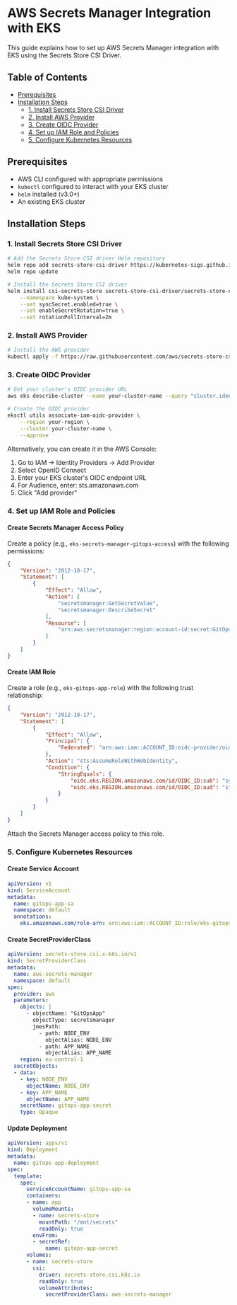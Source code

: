 # AWS Secrets Manager Integration with EKS

This guide explains how to set up AWS Secrets Manager integration with EKS using the Secrets Store CSI Driver.

## Table of Contents
- [Prerequisites](#prerequisites)
- [Installation Steps](#installation-steps)
  - [1. Install Secrets Store CSI Driver](#1-install-secrets-store-csi-driver)
  - [2. Install AWS Provider](#2-install-aws-provider)
  - [3. Create OIDC Provider](#3-create-oidc-provider)
  - [4. Set up IAM Role and Policies](#4-set-up-iam-role-and-policies)
  - [5. Configure Kubernetes Resources](#5-configure-kubernetes-resources)

## Prerequisites

- AWS CLI configured with appropriate permissions
- `kubectl` configured to interact with your EKS cluster
- `helm` installed (v3.0+)
- An existing EKS cluster

## Installation Steps

### 1. Install Secrets Store CSI Driver

```bash
# Add the Secrets Store CSI driver Helm repository
helm repo add secrets-store-csi-driver https://kubernetes-sigs.github.io/secrets-store-csi-driver/charts
helm repo update

# Install the Secrets Store CSI driver
helm install csi-secrets-store secrets-store-csi-driver/secrets-store-csi-driver \
    --namespace kube-system \
    --set syncSecret.enabled=true \
    --set enableSecretRotation=true \
    --set rotationPollInterval=2m
```

### 2. Install AWS Provider

```bash
# Install the AWS provider
kubectl apply -f https://raw.githubusercontent.com/aws/secrets-store-csi-driver-provider-aws/main/deployment/aws-provider-installer.yaml
```

### 3. Create OIDC Provider

```bash
# Get your cluster's OIDC provider URL
aws eks describe-cluster --name your-cluster-name --query "cluster.identity.oidc.issuer" --output text

# Create the OIDC provider
eksctl utils associate-iam-oidc-provider \
    --region your-region \
    --cluster your-cluster-name \
    --approve
```

Alternatively, you can create it in the AWS Console:
1. Go to IAM → Identity Providers → Add Provider
2. Select OpenID Connect
3. Enter your EKS cluster's OIDC endpoint URL
4. For Audience, enter: sts.amazonaws.com
5. Click "Add provider"

### 4. Set up IAM Role and Policies

#### Create Secrets Manager Access Policy

Create a policy (e.g., `eks-secrets-manager-gitops-access`) with the following permissions:

```json
{
    "Version": "2012-10-17",
    "Statement": [
        {
            "Effect": "Allow",
            "Action": [
                "secretsmanager:GetSecretValue",
                "secretsmanager:DescribeSecret"
            ],
            "Resource": [
                "arn:aws:secretsmanager:region:account-id:secret:GitOpsApp*"
            ]
        }
    ]
}
```

#### Create IAM Role

Create a role (e.g., `eks-gitops-app-role`) with the following trust relationship:

```json
{
    "Version": "2012-10-17",
    "Statement": [
        {
            "Effect": "Allow",
            "Principal": {
                "Federated": "arn:aws:iam::ACCOUNT_ID:oidc-provider/oidc.eks.REGION.amazonaws.com/id/OIDC_ID"
            },
            "Action": "sts:AssumeRoleWithWebIdentity",
            "Condition": {
                "StringEquals": {
                    "oidc.eks.REGION.amazonaws.com/id/OIDC_ID:sub": "system:serviceaccount:default:gitops-app-sa",
                    "oidc.eks.REGION.amazonaws.com/id/OIDC_ID:aud": "sts.amazonaws.com"
                }
            }
        }
    ]
}
```

Attach the Secrets Manager access policy to this role.

### 5. Configure Kubernetes Resources

#### Create Service Account

```yaml
apiVersion: v1
kind: ServiceAccount
metadata:
  name: gitops-app-sa
  namespace: default
  annotations:
    eks.amazonaws.com/role-arn: arn:aws:iam::ACCOUNT_ID:role/eks-gitops-app-role
```

#### Create SecretProviderClass

```yaml
apiVersion: secrets-store.csi.x-k8s.io/v1
kind: SecretProviderClass
metadata:
  name: aws-secrets-manager
  namespace: default
spec:
  provider: aws
  parameters:
    objects: |
      - objectName: "GitOpsApp"
        objectType: secretsmanager
        jmesPath:
          - path: NODE_ENV
            objectAlias: NODE_ENV
          - path: APP_NAME
            objectAlias: APP_NAME
    region: eu-central-1
  secretObjects:
  - data:
    - key: NODE_ENV
      objectName: NODE_ENV
    - key: APP_NAME
      objectName: APP_NAME
    secretName: gitops-app-secret
    type: Opaque
```

#### Update Deployment

```yaml
apiVersion: apps/v1
kind: Deployment
metadata:
  name: gitops-app-deployment
spec:
  template:
    spec:
      serviceAccountName: gitops-app-sa
      containers:
      - name: app
        volumeMounts:
        - name: secrets-store
          mountPath: "/mnt/secrets"
          readOnly: true
        envFrom:
        - secretRef:
            name: gitops-app-secret
      volumes:
      - name: secrets-store
        csi:
          driver: secrets-store.csi.k8s.io
          readOnly: true
          volumeAttributes:
            secretProviderClass: aws-secrets-manager
```

